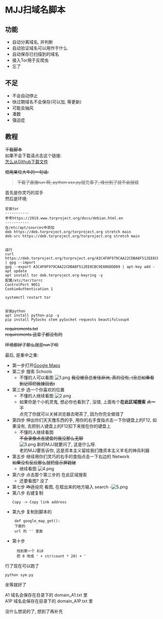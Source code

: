 # MJJ扫域名脚本
## 功能
- 自动分离域名, 并判断
- 自动验证域名可以用作干什么
- 自动保存已扫描到的域名
- 接入Tor用于反爬虫
- 忘了
## 不足
- 不会自动停止
- 快过期域名不会保存(可以加, 等更新)
- 可能会抽风
- 凑数
- 强迫症
## 教程
~~下载脚本~~  
如果不会下载请点击这个链接:  
[怎么从Github下载文件](https://bdfy.azurewebsites.net/?%E6%80%8E%E4%B9%88%E4%BB%8EGithub%E4%B8%8B%E8%BD%BD%E6%96%87%E4%BB%B6)

~~借用某位大牛的一句话:~~  
> ~~下载了直接run 啊, python xxx.py就完事了, 缘分到了就不会报错~~

首先是你灵巧的双手  
然后是环境:  
```
安装tor
-----------
参考https://2019.www.torproject.org/docs/debian.html.en
-----------
在/etc/apt/sources中添加
deb https://deb.torproject.org/torproject.org stretch main
deb-src https://deb.torproject.org/torproject.org stretch main


运行
curl https://deb.torproject.org/torproject.org/A3C4F0F979CAA22CDBA8F512EE8CBC9E886DDD89.asc | gpg --import
gpg --export A3C4F0F979CAA22CDBA8F512EE8CBC9E886DDD89 | apt-key add -
apt update
apt install tor deb.torproject.org-keyring -y
配置/etc/tor/torrc
ControlPort 9051
CookieAuthentication 1

systemctl restart tor


安装python
apt install python-pip -y
pip install PySocks stem pySocket requests beautifulsoup4
```
~~requirements.txt~~  
~~requirements 这辈子都没有的~~  

~~环境都好了那么就是run了呗~~

最后, 是重中之重:  
- 第一步打开[Google Maps](https://www.google.com/maps)
- 第二步 搜索 Schools
  - 不懂的人可以看图
  ![1.png](https://i.loli.net/2020/05/18/g7rMSN3WDP8a2jw.png)
  ~~我没被旦总发往非洲, 真的没有, (旦总如果看到记得把我接回去)~~
- 第三步 选一个你喜欢的位置
  - 不懂的人继续看图
  ![2.png](https://i.loli.net/2020/05/18/KSNb3kwQxtlp2Ch.png)
  - 如果你是个小机灵鬼, 想必你也看到了, 没错, 上面有个**在此区域搜索** ~~点一下~~  
  点完了你就可以关掉浏览器去喝茶了, 因为你完全做错了
- 第四步 伸出你们天天撸东西的手, 用你的右手食指点击一下你键盘上的F12, 如果没有, 去把别人键盘上的F12扣下来按在你的键盘上
  - 不懂的人继续看图  
  ~~不会录像点击键盘的我没那么无聊~~  
  ![3.png](https://i.loli.net/2020/05/18/nHDFYRh2CkyxVcl.png)
  新的MJJ就要问了, 这是什么呀.  
  老的MJJ要告诉你, 这是资本主义留给我们撸资本主义羊毛的神兵利器  
- 第五步 继续用你们灵巧的右手的食指点击一下右边的 Network  
  ~~如果没有反应那么就把显示屏戳破~~  
  - 继续看图
  ![4.png](https://i.loli.net/2020/05/18/YuV4BQGIKZf6EJc.png)
- 第六步 点击那个第三步的 在此区域搜索
  - 还要看图? 没了
- 第七步 ~~咋还没完~~ 看图, 在框出来的地方输入 search
 -![5.png](https://i.loli.net/2020/05/18/xOVHkJgNnbFsA6h.png)
- 第八步 右键复制
  ```
  Copy -> Copy link address
  ```
- 第九步 复制到脚本的
   ```
    def google_map_get():
    下面的
    url 的 '' 里面
    ```
- 第十步 
  ```
    找到第一个 8i0
    把 0 改成 ' + str(count * 20) + '
  ```

行了现在可以跑了

```
python sym.py
```

坐等就好了

A1 域名会保存在目录下的 domain_A1.txt 里  
A1P 域名会保存在目录下的 domain_A1P.txt 里

没什么想说的了, 想到了再补充
